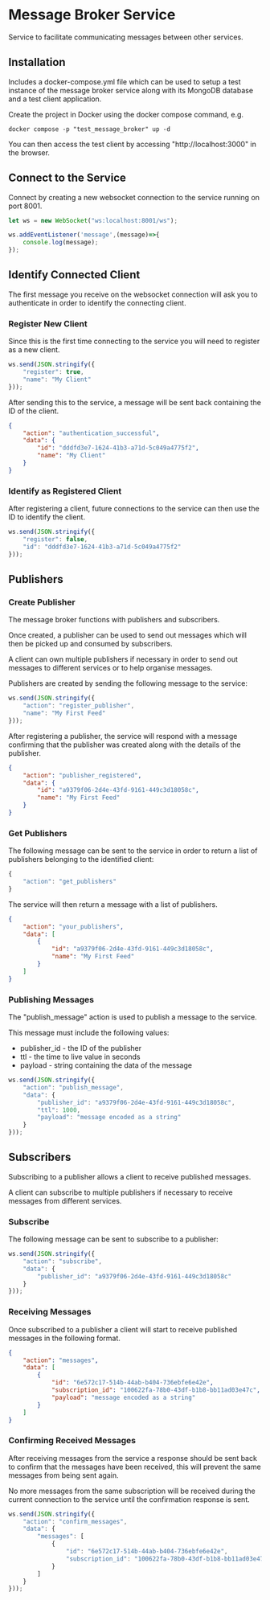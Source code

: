 # Message Broker Service

Service to facilitate communicating messages between other services.

## Installation

Includes a docker-compose.yml file which can be used to setup a test instance of the message broker service along with its MongoDB database and a test client application.

Create the project in Docker using the docker compose command, e.g.

```
docker compose -p "test_message_broker" up -d
```

You can then access the test client by accessing "http://localhost:3000" in the browser.

## Connect to the Service

Connect by creating a new websocket connection to the service running on port 8001.

```javascript
let ws = new WebSocket("ws:localhost:8001/ws");

ws.addEventListener('message',(message)=>{
    console.log(message);
});
```

## Identify Connected Client

The first message you receive on the websocket connection will ask you to authenticate in order to identify the connecting client. 

### Register New Client

Since this is the first time connecting to the service you will need to register as a new client.

```javascript
ws.send(JSON.stringify({
    "register": true,
    "name": "My Client"
}));
```

After sending this to the service, a message will be sent back containing the ID of the client.

```json
{
    "action": "authentication_successful",
    "data": {
        "id": "dddfd3e7-1624-41b3-a71d-5c049a4775f2",
        "name": "My Client"
    }
}
```

### Identify as Registered Client

After registering a client, future connections to the service can then use the ID to identify the client.

```javascript
ws.send(JSON.stringify({
    "register": false,
    "id": "dddfd3e7-1624-41b3-a71d-5c049a4775f2"
}));
```

## Publishers

### Create Publisher

The message broker functions with publishers and subscribers.

Once created, a publisher can be used to send out messages which will then be picked up and consumed by subscribers.

A client can own multiple publishers if necessary in order to send out messages to different services or to help organise messages.

Publishers are created by sending the following message to the service:

```javascript
ws.send(JSON.stringify({
    "action": "register_publisher",
    "name": "My First Feed"
}));
```

After registering a publisher, the service will respond with a message confirming that the publisher was created along with the details of the publisher.

```json
{
    "action": "publisher_registered",
    "data": {
        "id": "a9379f06-2d4e-43fd-9161-449c3d18058c",
        "name": "My First Feed"
    }
}
```

### Get Publishers

The following message can be sent to the service in order to return a list of publishers belonging to the identified client:

```javascript
{
    "action": "get_publishers"
}
```

The service will then return a message with a list of publishers.

```json
{
    "action": "your_publishers",
    "data": [
        {
            "id": "a9379f06-2d4e-43fd-9161-449c3d18058c",
            "name": "My First Feed"
        }
    ]
}
```

### Publishing Messages

The "publish_message" action is used to publish a message to the service.

This message must include the following values:

* publisher_id - the ID of the publisher
* ttl - the time to live value in seconds
* payload - string containing the data of the message

```javascript
ws.send(JSON.stringify({
    "action": "publish_message",
    "data": {
        "publisher_id": "a9379f06-2d4e-43fd-9161-449c3d18058c",
        "ttl": 1000,
        "payload": "message encoded as a string"
    }
}));
```

## Subscribers

Subscribing to a publisher allows a client to receive published messages.

A client can subscribe to multiple publishers if necessary to receive messages from different services.

### Subscribe

The following message can be sent to subscribe to a publisher:

```javascript
ws.send(JSON.stringify({
    "action": "subscribe",
    "data": {
        "publisher_id": "a9379f06-2d4e-43fd-9161-449c3d18058c"
    }
}));
```

### Receiving Messages

Once subscribed to a publisher a client will start to receive published messages in the following format.

```json
{
    "action": "messages",
    "data": [
        {
            "id": "6e572c17-514b-44ab-b404-736ebfe6e42e",
            "subscription_id": "100622fa-78b0-43df-b1b8-bb11ad03e47c",
            "payload": "message encoded as a string"
        }
    ]
}
```

### Confirming Received Messages

After receiving messages from the service a response should be sent back to confirm that the messages have been received, this will prevent the same messages from being sent again.

No more messages from the same subscription will be received during the current connection to the service until the confirmation response is sent.

```javascript
ws.send(JSON.stringify({
    "action": "confirm_messages",
    "data": {
        "messages": [
            {
                "id": "6e572c17-514b-44ab-b404-736ebfe6e42e",
                "subscription_id": "100622fa-78b0-43df-b1b8-bb11ad03e47c"
            }
        ]
    }
}));
```
